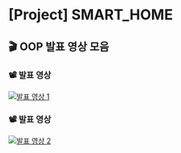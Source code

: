 # [Project] SMART_HOME

## 🎬 OOP 발표 영상 모음

### 📽 발표 영상  
[![발표 영상 1](http://img.youtube.com/vi/ORD_UKE6owQ/0.jpg)](https://www.youtube.com/watch?v=ORD_UKE6owQ)

### 📽 발표 영상  
[![발표 영상 2](http://img.youtube.com/vi/vi1RhuAjX5g/0.jpg)](https://www.youtube.com/watch?v=vi1RhuAjX5g)





